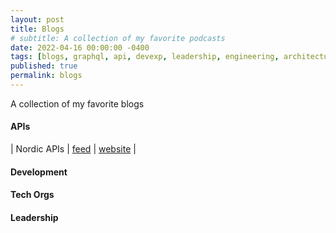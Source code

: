 ```yaml
---
layout: post
title: Blogs
# subtitle: A collection of my favorite podcasts
date: 2022-04-16 00:00:00 -0400
tags: [blogs, graphql, api, devexp, leadership, engineering, architecture]
published: true
permalink: blogs
---
```


A collection of my favorite blogs


#### APIs

<!-- | A simple | table |
| with multiple | lines| -->


| Nordic APIs | [feed](https://nordicapis.com/feed/) | [website](https://nordicapis.com) |


#### Development




#### Tech Orgs



#### Leadership

<!-- 
            <outline type="rss" text="Development at Guidewire" title="Development at Guidewire" xmlUrl="http://guidewiredevelopment.wordpress.com/feed/" htmlUrl="https://guidewiredevelopment.wordpress.com"/>
            <outline type="rss" text="The developerWorks Blog" title="The developerWorks Blog" xmlUrl="https://developer.ibm.com/dwblog/feed/" htmlUrl="https://developer.ibm.com/dwblog"/>
            <outline type="rss" text="Multunus" title="Multunus" xmlUrl="http://www.multunus.com/feed/" htmlUrl="http://www.multunus.com"/>
            <outline type="rss" text="Airbnb Engineering &amp; Data Science" title="Airbnb Engineering &amp; Data Science" xmlUrl="http://nerds.airbnb.com/feed/" htmlUrl="https://medium.com/airbnb-engineering?source=rss----53c7c27702d5---4"/>
            <outline type="rss" text="WhiteSource" title="WhiteSource" xmlUrl="https://www.whitesourcesoftware.com/feed/" htmlUrl="https://www.whitesourcesoftware.com"/>
            <outline type="rss" text="freeCodeCamp" title="freeCodeCamp" xmlUrl="https://medium.freecodecamp.com/feed" htmlUrl="https://www.freecodecamp.org/news/"/>
            <outline type="rss" text="Mike Villis - Bike Bytes RSS" title="Mike Villis - Bike Bytes RSS" xmlUrl="https://medium.com/feed/bikebytes" htmlUrl="https://blog.mikevillis.com?source=rss----eb88feebdc46---4"/>
            <outline type="rss" text="Atlassian Developer Blog" title="Atlassian Developer Blog" xmlUrl="http://feeds.feedburner.com/AtlassianDeveloperBlog" htmlUrl="http://blogs.atlassian.com"/>
            <outline type="rss" text="All Things Distributed" title="All Things Distributed" xmlUrl="http://www.allthingsdistributed.com/atom.xml" htmlUrl="https://www.allthingsdistributed.com/"/>
            <outline type="rss" text="DataDog" title="DataDog" xmlUrl="http://feeds.feedburner.com/Datadog" htmlUrl="https://www.datadoghq.com/blog/"/>
            <outline type="rss" text="Uber Engineering Blog" title="Uber Engineering Blog" xmlUrl="https://eng.uber.com/feed/" htmlUrl="https://eng.uber.com"/>
            <outline type="rss" text="The GitHub Blog" title="The GitHub Blog" xmlUrl="http://feeds.feedburner.com/github" htmlUrl="http://pipes.yahoo.com/pipes/pipe.info?_id=b305348bc0adcbd4e52cf8e6c73e2c88"/>
            <outline type="rss" text="Posts on Kelly Shortridge" title="Posts on Kelly Shortridge" xmlUrl="https://swagitda.com/blog/posts/index.xml" htmlUrl="https://swagitda.com/blog/posts/"/>
            <outline type="rss" text="dzone.com: latest front page" title="dzone.com: latest front page" xmlUrl="http://feeds.dzone.com/dzone/frontpage" htmlUrl="https://dzone.com"/>
            <outline type="rss" text="Roadie Blog" title="Roadie Blog" xmlUrl="https://roadie.io/blog/rss.xml" htmlUrl="https://roadie.io"/>
            <outline type="rss" text="The IntelliJ IDEA Blog : The Capable &amp; Ergonomic IDE for JVM languages by JetBrains | The JetBrains Blog" title="The IntelliJ IDEA Blog : The Capable &amp; Ergonomic IDE for JVM languages by JetBrains | The JetBrains Blog" xmlUrl="http://blogs.jetbrains.com/idea/feed/" htmlUrl="https://blog.jetbrains.com"/>
            <outline type="rss" text="Official Selenium Blog" title="Official Selenium Blog" xmlUrl="http://seleniumhq.wordpress.com/feed/" htmlUrl="https://seleniumhq.wordpress.com"/>
            <outline type="rss" text="Martin Fowler" title="Martin Fowler" xmlUrl="http://martinfowler.com/feed.atom" htmlUrl="https://martinfowler.com"/>
            <outline type="rss" text="LaunchDarkly" title="LaunchDarkly" xmlUrl="http://blog.launchdarkly.com/feed/" htmlUrl="https://launchdarkly.com/blog/"/>
            <outline type="rss" text="Robinhood Engineering" title="Robinhood Engineering" xmlUrl="https://robinhood.engineering/feed" htmlUrl="https://robinhood.engineering?source=rss----6623170cc54---4"/>
            <outline type="rss" text="ThoughtWorks | Continuous Delivery" title="ThoughtWorks | Continuous Delivery" xmlUrl="http://continuous-delivery.thoughtworks.com/blogs/rss/devops"/>
            <outline type="rss" text="Stories by Slack Engineering on Medium" title="Stories by Slack Engineering on Medium" xmlUrl="https://medium.com/feed/@SlackEng" htmlUrl="https://medium.com/@SlackEng?source=rss-28279a71b4f2------2"/>
            <outline type="rss" text="GatsbyJS" title="GatsbyJS" xmlUrl="https://www.gatsbyjs.org/blog/rss.xml" htmlUrl="https://www.gatsbyjs.org"/>
            <outline type="rss" text="OSTERING" title="OSTERING" xmlUrl="https://ostering.com/index.xml" htmlUrl="https://ostering.com/"/>
            <outline type="rss" text="Google Cloud Tech" title="Google Cloud Tech" xmlUrl="https://www.youtube.com/feeds/videos.xml?channel_id=UCJS9pqu9BzkAMNTmzNMNhvg" htmlUrl="https://www.youtube.com/channel/UCJS9pqu9BzkAMNTmzNMNhvg"/>
            <outline type="rss" text="Neil Ford" title="Neil Ford" xmlUrl="http://memeagora.blogspot.com/feeds/posts/default" htmlUrl="http://memeagora.blogspot.com/"/>
            <outline type="rss" text="Confluent.io" title="Confluent.io" xmlUrl="https://www.confluent.io/feed/" htmlUrl="https://www.confluent.io"/>
            <outline type="rss" text="Madras Coder" title="Madras Coder" xmlUrl="https://www.madrascoder.com/feed.xml"/>
            <outline type="rss" text="Adam Loving's Blog" title="Adam Loving's Blog" xmlUrl="http://adamloving.com/feed" htmlUrl="https://adamloving.com"/>
            <outline type="rss" text="Netflix TechBlog" title="Netflix TechBlog" xmlUrl="http://techblog.netflix.com/feeds/posts/default" htmlUrl="https://netflixtechblog.com?source=rss----2615bd06b42e---4"/>
            <outline type="rss" text="Troy Hunt's Blog" title="Troy Hunt's Blog" xmlUrl="http://feeds.feedburner.com/TroyHunt" htmlUrl="https://www.troyhunt.com/"/>
            <outline type="rss" text="Contino.io" title="Contino.io" xmlUrl="http://blog.contino.io/blog/rss.xml" htmlUrl="http://blog.contino.io"/>
            <outline type="rss" text="Puppet.com Blog RSS Feed" title="Puppet.com Blog RSS Feed" xmlUrl="https://puppet.com/blog/rss.xml" htmlUrl="https://puppet.com"/>
            <outline type="rss" text="Gojko's blog" title="Gojko's blog" xmlUrl="http://gojko.net/feed/" htmlUrl="https://gojko.net/"/>
            <outline type="rss" text="Lyft Engineering" title="Lyft Engineering" xmlUrl="https://eng.lyft.com/feed" htmlUrl="https://eng.lyft.com?source=rss----25cd379abb8---4"/>
            <outline type="rss" text="The Clean Code Blog" title="The Clean Code Blog" xmlUrl="http://blog.cleancoder.com/atom.xml" htmlUrl="http://blog.cleancoder.com/"/>
            <outline type="rss" text="Google Open Source Blog" title="Google Open Source Blog" xmlUrl="http://google-opensource.blogspot.com/feeds/posts/default" htmlUrl="http://opensource.googleblog.com/"/>
            <outline type="rss" text="PayPal Engineering" title="PayPal Engineering" xmlUrl="https://medium.com/feed/paypal-engineering" htmlUrl="https://medium.com/paypal-tech?source=rss----6423323524ba---4"/>
            <outline type="rss" text="GitHub Engineering" title="GitHub Engineering" xmlUrl="http://githubengineering.com/atom.xml" htmlUrl="https://github.blog"/>
            <outline type="rss" text="Scaling Experts" title="Scaling Experts" xmlUrl="http://scalingexperts.wordpress.com/feed/" htmlUrl="https://scalingexperts.wordpress.com"/>
            <outline type="rss" text="Spring Engineering" title="Spring Engineering" xmlUrl="http://spring.io/blog/category/engineering.atom" htmlUrl="https://spring.io/blog/category/engineering"/>
            <outline type="rss" text="Wise Technologies" title="Wise Technologies" xmlUrl="http://wisetechnologies.tumblr.com/rss" htmlUrl="http://wisetechnologies.tumblr.com/"/>
            <outline type="rss" text="Spotify Engineering" title="Spotify Engineering" xmlUrl="http://labs.spotify.com/feed/" htmlUrl="https://engineering.atspotify.com"/>
            <outline type="rss" text="Destroy All Software Blog" title="Destroy All Software Blog" xmlUrl="https://www.destroyallsoftware.com/blog/index.xml" htmlUrl="https://www.destroyallsoftware.com/blog"/>
            <outline type="rss" text="Slack Engineering" title="Slack Engineering" xmlUrl="https://slack.engineering/feed" htmlUrl="https://slack.engineering"/>
            <outline type="rss" text="This Dot" title="This Dot" xmlUrl="https://news.thisdot.co/feed" htmlUrl="https://news.thisdot.co?source=rss----373fda38ee22---4"/>
            <outline type="rss" text="Google Cloud Platform — Community" title="Google Cloud Platform — Community" xmlUrl="https://medium.com/feed/google-cloud" htmlUrl="https://medium.com/google-cloud?source=rss----e52cf94d98af---4"/>
            <outline type="rss" text="Stories by apidays on Medium" title="Stories by apidays on Medium" xmlUrl="https://medium.com/feed/@APIdays" htmlUrl="https://medium.com/@apidays?source=rss-24c00fe5a348------2"/>
            <outline type="rss" text="DevOps.com" title="DevOps.com" xmlUrl="https://devops.com/feed/" htmlUrl="https://devops.com"/>
            <outline type="rss" text="The WakaTime Blog" title="The WakaTime Blog" xmlUrl="https://wakatime.com/blog/all.atom" htmlUrl="https://wakatime.com/blog"/>
            <outline type="rss" text="Moon Highway - professional web development trainings" title="Moon Highway - professional web development trainings" xmlUrl="https://moonhighway.com/rss.xml" htmlUrl="https://moonhighway.com"/>
            <outline type="rss" text="The LastPass Blog" title="The LastPass Blog" xmlUrl="https://blog.lastpass.com/feed/" htmlUrl="https://blog.lastpass.com"/>
            <outline type="rss" text="Atlassian News" title="Atlassian News" xmlUrl="http://feeds.feedburner.com/AtlassianBlog" htmlUrl="https://www.atlassian.com/blog"/>
            <outline type="rss" text="Stories by Pinterest Engineering on Medium" title="Stories by Pinterest Engineering on Medium" xmlUrl="https://medium.com/feed/@Pinterest_Engineering" htmlUrl="https://medium.com/@Pinterest_Engineering?source=rss-ef81ef829bcb------2"/>
            <outline type="rss" text="SharePointCass" title="SharePointCass" xmlUrl="http://www.sharepointcass.com/feed/" htmlUrl="https://sharepointcass.com"/>
            <outline type="rss" text="WhiteSource Blog: Open Source Security &amp; License Management" title="WhiteSource Blog: Open Source Security &amp; License Management" xmlUrl="https://www.whitesourcesoftware.com/resources/blog/feed/" htmlUrl="https://www.whitesourcesoftware.com"/>
            <outline type="rss" text="CodeMiller" title="CodeMiller" xmlUrl="http://www.codemiller.com/rss" htmlUrl="http://codemiller.com/"/>
            <outline type="rss" text="Code as Craft" title="Code as Craft" xmlUrl="http://codeascraft.etsy.com/feed/" htmlUrl="https://codeascraft.com"/>
            <outline type="rss" text="SharePointCass" title="SharePointCass" xmlUrl="https://www.sharepointcass.com/feed/" htmlUrl="https://sharepointcass.com"/>
            <outline type="rss" text="Thoughtworks Insights" title="Thoughtworks Insights" xmlUrl="http://www.thoughtworks.com/rss/insights.xml"/>
            <outline type="rss" text="Dodgy Coder" title="Dodgy Coder" xmlUrl="http://www.dodgycoder.net/feeds/posts/default" htmlUrl="https://www.dodgycoder.net/"/>
            <outline type="rss" text="Watir-Melon" title="Watir-Melon" xmlUrl="http://watirmelon.com/feed/" htmlUrl="https://watirmelon.com"/>
            <outline type="rss" text="Romain Prieto" title="Romain Prieto" xmlUrl="http://feeds.feedburner.com/changedoesnthavetobescary" htmlUrl="http://www.asyncdev.net"/>
            <outline type="rss" text="Backstage Software Catalog and Developer Platform Blog" title="Backstage Software Catalog and Developer Platform Blog" xmlUrl="https://backstage.io/blog/feed.xml" htmlUrl="https://backstage.io/blog"/>
            <outline type="rss" text="Amazon Web Services Blog" title="Amazon Web Services Blog" xmlUrl="http://aws.typepad.com/aws/atom.xml" htmlUrl="https://aws.amazon.com/blogs/aws/"/>
            <outline type="rss" text="Nigel Charman" title="Nigel Charman" xmlUrl="http://feeds.feedburner.com/tutansblog" htmlUrl="http://tutansblog.blogspot.com/"/>
            <outline type="rss" text="Kévin Dunglas" title="Kévin Dunglas" xmlUrl="http://dunglas.fr/feed/" htmlUrl="https://dunglas.fr"/>
            <outline type="rss" text="SD Times" title="SD Times" xmlUrl="http://sdtimes.com/feed/" htmlUrl="https://sdtimes.com"/>
            <outline type="rss" text="Jade Rubick" title="Jade Rubick" xmlUrl="https://www.rubick.com/rss.xml" htmlUrl="https://www.rubick.com"/>
            <outline type="rss" text="Mashery" title="Mashery" xmlUrl="http://blog.mashery.com/rss.xml" htmlUrl="https://www.mashery.com/blog"/>
            <outline type="rss" text="InfoQ Personalized Feed for Unregistered User - Register to upgrade!" title="InfoQ Personalized Feed for Unregistered User - Register to upgrade!" xmlUrl="http://www.infoq.com/rss/rss.action?token=hfRwLTT0zB0xnKvTKNPca5c1FIwdQtzJ" htmlUrl="https://www.infoq.com"/>
            <outline type="rss" text="LeanIX Engineering Blog" title="LeanIX Engineering Blog" xmlUrl="https://engineering.leanix.net/feed.xml" htmlUrl="https://engineering.leanix.net/"/>
            <outline type="rss" text="Baeldung" title="Baeldung" xmlUrl="http://feeds.feedburner.com/Baeldung" htmlUrl="https://www.baeldung.com"/>
            <outline type="rss" text="Age-of-Product.com" title="Age-of-Product.com" xmlUrl="https://age-of-product.com/feed/" htmlUrl="https://age-of-product.com"/>
            <outline type="rss" text="Engineering at Meta" title="Engineering at Meta" xmlUrl="https://code.facebook.com/posts/rss" htmlUrl="https://engineering.fb.com"/>
            <outline type="rss" text="Adoptium Blog" title="Adoptium Blog" xmlUrl="https://blog.adoptium.net/rss.xml" htmlUrl="https://blog.adoptium.net"/>
            <outline type="rss" text="CloudBees'" title="CloudBees'" xmlUrl="http://blog.cloudbees.com/feeds/posts/default" htmlUrl="https://www.cloudbees.com/blog/feed"/>
            <outline type="rss" text="Atlassian" title="Atlassian" xmlUrl="https://www.youtube.com/feeds/videos.xml?channel_id=UCL1yMVRMh3vxitPiVaXfkoA" htmlUrl="https://www.youtube.com/channel/UCL1yMVRMh3vxitPiVaXfkoA"/>
            <outline type="rss" text="Stories by Nick Tune on Medium" title="Stories by Nick Tune on Medium" xmlUrl="https://medium.com/feed/@ntcoding" htmlUrl="https://medium.com/@ntcoding?source=rss-d012fdeb34b0------2"/>
            <outline type="rss" text="StaffEng RSS" title="StaffEng RSS" xmlUrl="https://staffeng.com/rss" htmlUrl="https://staffeng.com"/>
            <outline type="rss" text="New Relic - Engineering Blog" title="New Relic - Engineering Blog" xmlUrl="http://blog.newrelic.com/category/engineering/feed/" htmlUrl="https://blog.newrelic.com"/>
            <outline type="rss" text="Dropbox Tech Blog" title="Dropbox Tech Blog" xmlUrl="https://tech.dropbox.com/feed/" htmlUrl="https://dropboxtechblog.wordpress.com"/>
            <outline type="rss" text="Java Annotated Monthly – November 2021 | The IntelliJ IDEA Blog" title="Java Annotated Monthly – November 2021 | The IntelliJ IDEA Blog" xmlUrl="https://blog.jetbrains.com/idea/2021/11/java-annotated-monthly-november-2021/feed/" htmlUrl="https://blog.jetbrains.com"/>
            <outline type="rss" text="Google Cloud Big Data and Machine Learning Blog" title="Google Cloud Big Data and Machine Learning Blog" xmlUrl="https://cloud.google.com/blog/big-data/feed.xml"/>
            <outline type="rss" text="The New Stack" title="The New Stack" xmlUrl="https://thenewstack.io/feed/" htmlUrl="https://thenewstack.io"/>
            <outline type="rss" text="Stories by National Australia Bank on Medium" title="Stories by National Australia Bank on Medium" xmlUrl="https://medium.com/feed/@nabtechblog" htmlUrl="https://medium.com/@nabtechblog?source=rss-5f89dab6c64f------2"/>
            <outline type="rss" text="Google Cloud Platform Blog" title="Google Cloud Platform Blog" xmlUrl="http://googleappengine.blogspot.com/atom.xml" htmlUrl="http://cloudplatform.googleblog.com/"/>
            <outline type="rss" text="AdoptOpenJDK Blog" title="AdoptOpenJDK Blog" xmlUrl="https://blog.adoptopenjdk.net/rss.xml" htmlUrl="https://blog.adoptopenjdk.net"/>
            <outline type="rss" text="hacker-daily - Medium" title="hacker-daily - Medium" xmlUrl="https://medium.com/feed/hacker-daily" htmlUrl="https://medium.com/hacker-daily?source=rss----490335224689---4"/>
            <outline type="rss" text="Craig Smith" title="Craig Smith" xmlUrl="http://cds43.wordpress.com/feed/" htmlUrl="https://craigsmith.id.au"/>
            <outline type="rss" text="Coding Horror" title="Coding Horror" xmlUrl="http://feeds.feedburner.com/codinghorror" htmlUrl="https://blog.codinghorror.com/"/>
            <outline type="rss" text="Observatory | The New Relic Blog" title="Observatory | The New Relic Blog" xmlUrl="https://blog.newrelic.com/feed/" htmlUrl="https://newrelic.com/blog"/>
            <outline type="rss" text="Fabio Pereira" title="Fabio Pereira" xmlUrl="http://feeds.feedburner.com/FabioPereira" htmlUrl="http://fabiopereira.me/blog"/>
        </outline>
        <outline text="Innovation" title="Innovation">
            <outline type="rss" text="Sierra Ventures" title="Sierra Ventures" xmlUrl="https://www.sierraventures.com/feed/" htmlUrl="https://www.sierraventures.com"/>
            <outline type="rss" text="Automatic Transmissions" title="Automatic Transmissions" xmlUrl="http://blog.automatic.com/feed/" htmlUrl="https://blog.automatic.com?source=rss----7eb297ab0cfb---4"/>
            <outline type="rss" text="Tech Exec" title="Tech Exec" xmlUrl="http://techexec.com.au/feed/" htmlUrl="http://techexec.com.au"/>
        </outline>
        <outline text="Architecture" title="Architecture">
            <outline type="rss" text="The Architect Elevator" title="The Architect Elevator" xmlUrl="https://architectelevator.com/feed.xml" htmlUrl="https://architectelevator.com/"/>
            <outline type="rss" text="LeanIX | We love IT Architecture" title="LeanIX | We love IT Architecture" xmlUrl="http://blog.leanix.net/en/rss.xml" htmlUrl="https://www.leanix.net/en/blog"/>
            <outline type="rss" text="Enterprise Architects" title="Enterprise Architects" xmlUrl="http://enterprisearchitects.com/feed/" htmlUrl="http://enterprisearchitects.com"/>
            <outline type="rss" text="Global Association of Enterpriser Architecture Community Calendar" title="Global Association of Enterpriser Architecture Community Calendar" xmlUrl="https://cdn.ymaws.com/www.globalaea.org/resource/rss/events.rss" htmlUrl="https://www.globalaea.org/events/event_list.asp"/>
            <outline type="rss" text="The Open Group Blog" title="The Open Group Blog" xmlUrl="http://blog.opengroup.org/feed/" htmlUrl="https://blog.opengroup.org"/>
            <outline type="rss" text="AWS Cloud Enterprise Strategy Blog » Posts by Gregor Hohpe Feed" title="AWS Cloud Enterprise Strategy Blog » Posts by Gregor Hohpe Feed" xmlUrl="https://aws.amazon.com/blogs/enterprise-strategy/author/hohpe/feed/" htmlUrl="https://aws.amazon.com/blogs/enterprise-strategy/"/>
        </outline>
        <outline text="Product" title="Product">
            <outline type="rss" text="Age-of-Product.com" title="Age-of-Product.com" xmlUrl="https://age-of-product.com/feed/" htmlUrl="https://age-of-product.com"/>
            <outline type="rss" text="Mind the Product" title="Mind the Product" xmlUrl="http://mindtheproduct.com/feed/" htmlUrl="https://www.mindtheproduct.com"/>
            <outline type="rss" text="Product School" title="Product School" xmlUrl="https://productschool.com/feed/" htmlUrl="https://productschool.com"/>
            <outline type="rss" text="Psychohistory" title="Psychohistory" xmlUrl="https://adamnash.blog/feed/" htmlUrl="https://adamnash.blog"/>
        </outline>
        <outline text="Music" title="Music">
            <outline type="rss" text="Dan Andriano In The Emergency Room" title="Dan Andriano In The Emergency Room" xmlUrl="http://blog.danandriano.com/rss" htmlUrl="https://blog.danandriano.com/"/>
            <outline type="rss" text="the AU review" title="the AU review" xmlUrl="http://www.theaureview.com/rss.xml" htmlUrl="http://www.theaureview.com"/>
            <outline type="rss" text="Coheed and Cambria Official" title="Coheed and Cambria Official" xmlUrl="http://childrenofthefence.tumblr.com/rss" htmlUrl="https://childrenofthefence.tumblr.com/"/>
            <outline type="rss" text="TheVine.com.au" title="TheVine.com.au" xmlUrl="http://www.thevine.com.au/rss/channel/all/"/>
            <outline type="rss" text="Alternative Press Magazine" title="Alternative Press Magazine" xmlUrl="http://www.altpress.com/site/rss/" htmlUrl="https://www.altpress.com"/>
            <outline type="rss" text="The Lonely Island: Chattin' with Joni" title="The Lonely Island: Chattin' with Joni" xmlUrl="http://thelonelyisland.blogspot.com/feeds/posts/default" htmlUrl="http://thelonelyisland.blogspot.com/"/>
            <outline type="rss" text="inthemix" title="inthemix" xmlUrl="http://feeds.inthemix.com.au/inthemix_news" htmlUrl="http://www.inthemix.com.au/rss/"/>
            <outline type="rss" text="The Getaway Plan" title="The Getaway Plan" xmlUrl="http://www.thegetawayplan.com/rss" htmlUrl="http://www.thegetawayplan.com/"/>
            <outline type="rss" text="PropertyOfZack" title="PropertyOfZack" xmlUrl="http://propertyofzack.com/rss" htmlUrl="https://propertyofzack.com/"/>
            <outline type="rss" text="KASKADE" title="KASKADE" xmlUrl="http://thisisadynasty.tumblr.com/rss" htmlUrl="https://thisisadynasty.tumblr.com/"/>
            <outline type="rss" text="http://www.jadedpunk.com/" title="http://www.jadedpunk.com/" xmlUrl="http://www.jadedpunk.com/rss" htmlUrl="http://www.jadedpunk.com"/>
            <outline type="rss" text="Black Cards" title="Black Cards" xmlUrl="http://blackcardsmusic.com/rss" htmlUrl="https://blackcardsmusic.com/"/>
            <outline type="rss" text="FasterLouder.com.au &gt; Australia's leading independent live music hub. Stock up on music and tour news, reviews, gig photos and idle gossip, or bitch to your heart's content in the forums." title="FasterLouder.com.au &gt; Australia's leading independent live music hub. Stock up on music and tour news, reviews, gig photos and idle gossip, or bitch to your heart's content in the forums." xmlUrl="http://feeds.fasterlouder.com.au/latest-fasterlouder" htmlUrl="http://www.fasterlouder.com.au/rss/"/>
            <outline type="rss" text="Music Feeds" title="Music Feeds" xmlUrl="http://feeds.feedburner.com/MusicFeeds" htmlUrl="https://musicfeeds.com.au"/>
            <outline type="rss" text="The Swellers" title="The Swellers" xmlUrl="http://theswellers.tumblr.com/rss" htmlUrl="https://theswellers.tumblr.com/"/>
            <outline type="rss" text="kanyelens" title="kanyelens" xmlUrl="http://kanyelens.wordpress.com/feed/" htmlUrl="https://kanyelens.wordpress.com"/>
            <outline type="rss" text="Fueled By Ramen" title="Fueled By Ramen" xmlUrl="http://fueledbyramen.tumblr.com/rss" htmlUrl="https://fueledbyramen.tumblr.com/"/>
        </outline>
        <outline text="Random" title="Random">
            <outline type="rss" text="Fastest Possible Drawings of Everything" title="Fastest Possible Drawings of Everything" xmlUrl="http://fastestpossible.tumblr.com/rss" htmlUrl="https://fastestpossible.tumblr.com/"/>
            <outline type="rss" text="KANYE'D BY THE BELL" title="KANYE'D BY THE BELL" xmlUrl="http://kanyedbythebell.tumblr.com/rss" htmlUrl="https://kanyedbythebell.tumblr.com/"/>
        </outline>
        <outline text="Entertainment" title="Entertainment">
            <outline type="rss" text="What's on Netflix" title="What's on Netflix" xmlUrl="http://whats-on-netflix.com/feed/" htmlUrl="https://www.whats-on-netflix.com"/>
        </outline>
        <outline text="Technology" title="Technology">
            <outline type="rss" text="TechCrunch" title="TechCrunch" xmlUrl="http://feeds.feedburner.com/Techcrunch" htmlUrl="https://techcrunch.com"/>
            <outline type="rss" text="Green-IT-Software" title="Green-IT-Software" xmlUrl="https://www.green-it-software.com/feed/" htmlUrl="https://www.green-it-software.com"/>
            <outline type="rss" text="Google Pixel" title="Google Pixel" xmlUrl="https://www.blog.google/products/pixel/rss" htmlUrl="https://blog.google/products/pixel/"/>
            <outline type="rss" text="Last Week in AWS" title="Last Week in AWS" xmlUrl="https://lastweekinaws.com/feeds/atom.all.xml" htmlUrl="https://www.lastweekinaws.com"/>
            <outline type="rss" text="Divante" title="Divante" xmlUrl="http://divanteltd.com/blog/feed/" htmlUrl="https://divante.com/blog"/>
            <outline type="rss" text="OSMC" title="OSMC" xmlUrl="http://www.raspbmc.com/feed/" htmlUrl="https://osmc.tv/"/>
            <outline type="rss" text="Official Google Australia Blog" title="Official Google Australia Blog" xmlUrl="http://google-au.blogspot.com/feeds/posts/default" htmlUrl="http://australia.googleblog.com/"/>
            <outline type="rss" text="Jeff Handley" title="Jeff Handley" xmlUrl="http://feeds.feedburner.com/jeffhandley" htmlUrl="http://jeffhandley.com/Default.aspx"/>
            <outline type="rss" text="Nerd HQ" title="Nerd HQ" xmlUrl="http://www.thenerdmachine.com/feed/" htmlUrl="http://www.nerdhq.com"/>
            <outline type="rss" text="Stories by Fagner Brack on Medium" title="Stories by Fagner Brack on Medium" xmlUrl="https://medium.com/feed/@fagnerbrack" htmlUrl="https://medium.com/@fagnerbrack?source=rss-7ef192b7f545------2"/>
            <outline type="rss" text="Facebook Blog" title="Facebook Blog" xmlUrl="http://blog.facebook.com/atom.php" htmlUrl="https://about.fb.com"/>
            <outline type="rss" text="O'Reilly" title="O'Reilly" xmlUrl="https://www.youtube.com/feeds/videos.xml?channel_id=UC3BGlwmI-Vk6PWyMt15dKGw" htmlUrl="https://www.youtube.com/channel/UC3BGlwmI-Vk6PWyMt15dKGw"/>
            <outline type="rss" text="Lifehacker" title="Lifehacker" xmlUrl="http://lifehacker.com/index.xml" htmlUrl="https://lifehacker.com"/>
            <outline type="rss" text="The Keyword" title="The Keyword" xmlUrl="https://blog.google/rss" htmlUrl="https://blog.google/"/>
            <outline type="rss" text="The Official Google Blog" title="The Official Google Blog" xmlUrl="http://googleblog.blogspot.com/feeds/posts/default" htmlUrl="https://blog.google/"/>
            <outline type="rss" text="Gizmodo" title="Gizmodo" xmlUrl="http://feeds.gawker.com/gizmodo/full" htmlUrl="https://gizmodo.com"/>
            <outline type="rss" text="Salesforce Developers Blog" title="Salesforce Developers Blog" xmlUrl="http://feeds.feedburner.com/SforceBlog" htmlUrl="https://developer.salesforce.com/blogs"/>
            <outline type="rss" text="Mannan Mackie » Feed" title="Mannan Mackie » Feed" xmlUrl="http://mannanlive.com/feed/" htmlUrl="http://mannanlive.com"/>
            <outline type="rss" text="codeburst" title="codeburst" xmlUrl="https://codeburst.io/feed" htmlUrl="https://codeburst.io?source=rss----61061eb0c96b---4"/>
            <outline type="rss" text="Vodafone Australia blog" title="Vodafone Australia blog" xmlUrl="http://blog.vodafone.com.au/feed/" htmlUrl="http://blog.vodafone.com.au"/>
            <outline type="rss" text="Automatic Transmissions" title="Automatic Transmissions" xmlUrl="http://blog.automatic.com/feed/" htmlUrl="https://blog.automatic.com?source=rss----7eb297ab0cfb---4"/>
            <outline type="rss" text="Integration Matters" title="Integration Matters" xmlUrl="http://evans-stuff.blogspot.com/feeds/posts/default" htmlUrl="http://evans-stuff.blogspot.com/"/>
            <outline type="rss" text="The Mozilla Blog" title="The Mozilla Blog" xmlUrl="http://blog.mozilla.com/feed/" htmlUrl="https://blog.mozilla.org/en/"/>
            <outline type="rss" text="Engadget" title="Engadget" xmlUrl="http://www.engadget.com/rss.xml" htmlUrl="http://www.engadget.com"/>
            <outline type="rss" text="Netflix Media Center" title="Netflix Media Center" xmlUrl="https://media.netflix.com/en/blogs.rss" htmlUrl="https://media.netflix.com/en/"/>
            <outline type="rss" text="iTnews" title="iTnews" xmlUrl="http://www.itnews.com.au/RSS/rss.ashx" htmlUrl="https://www.itnews.com.au"/>
            <outline type="rss" text="GirlieMac! Blog" title="GirlieMac! Blog" xmlUrl="http://girliemac.com/feed.xml" htmlUrl="https://girliemac.com"/>
            <outline type="rss" text="Kodi News" title="Kodi News" xmlUrl="https://kodi.tv/feed/" htmlUrl="https://kodi.tv"/>
            <outline type="rss" text="Salesforce Engineering" title="Salesforce Engineering" xmlUrl="https://medium.com/feed/salesforce-engineering" htmlUrl="https://engineering.salesforce.com?source=rss----cfe1120185d3---4"/>
        </outline>
        <outline text="Photography" title="Photography">
            <outline type="rss" text="Digital Photography School" title="Digital Photography School" xmlUrl="http://feeds.feedburner.com/DigitalPhotographySchool" htmlUrl="https://digital-photography-school.com"/>
        </outline>
        <outline text="WFS Tools" title="WFS Tools">
            <outline type="rss" text="Ionic Blog" title="Ionic Blog" xmlUrl="http://blog.ionic.io/feed/" htmlUrl="https://ionicframework.com/blog"/>
            <outline type="rss" text="MuleSoft » APIs Unplugged Category Feed" title="MuleSoft » APIs Unplugged Category Feed" xmlUrl="https://blogs.mulesoft.com/web-series/apis-unplugged/feed/" htmlUrl="https://blogs.mulesoft.com"/>
            <outline type="rss" text="WhiteSource" title="WhiteSource" xmlUrl="https://www.whitesourcesoftware.com/feed/" htmlUrl="https://www.whitesourcesoftware.com"/>
            <outline type="rss" text="Atlassian News" title="Atlassian News" xmlUrl="http://feeds.feedburner.com/AtlassianBlog" htmlUrl="https://www.atlassian.com/blog"/>
            <outline type="rss" text="Atlassian Cloud Blog" title="Atlassian Cloud Blog" xmlUrl="https://confluence.atlassian.com/spaces/createrssfeed.action?types=blogpost&amp;spaces=Cloud&amp;sort=modified&amp;title=Atlassian+Cloud+%28formerly+OnDemand%29+Documentation+Blog&amp;maxResults=15&amp;amp;publicFeed=true&amp;amp;rssType=rss2" htmlUrl="https://confluence.atlassian.com"/>
            <outline type="rss" text="Atlassian Developer Blog" title="Atlassian Developer Blog" xmlUrl="http://feeds.feedburner.com/AtlassianDeveloperBlog" htmlUrl="http://blogs.atlassian.com"/>
            <outline type="rss" text="WhiteSource Blog: Open Source Security &amp; License Management" title="WhiteSource Blog: Open Source Security &amp; License Management" xmlUrl="https://www.whitesourcesoftware.com/resources/blog/feed/" htmlUrl="https://www.whitesourcesoftware.com"/>
            <outline type="rss" text="Jira Software – Work Life by Atlassian" title="Jira Software – Work Life by Atlassian" xmlUrl="https://www.atlassian.com/blog/jira-software/feed" htmlUrl="https://www.atlassian.com/blog"/>
            <outline type="rss" text="Angular Blog - Medium" title="Angular Blog - Medium" xmlUrl="https://blog.angular.io/feed" htmlUrl="https://blog.angular.io?source=rss----447683c3d9a3---4"/>
            <outline type="rss" text="The IntelliJ IDEA Blog : The Capable &amp; Ergonomic IDE for JVM languages by JetBrains | The JetBrains Blog" title="The IntelliJ IDEA Blog : The Capable &amp; Ergonomic IDE for JVM languages by JetBrains | The JetBrains Blog" xmlUrl="http://blogs.jetbrains.com/idea/feed/" htmlUrl="https://blog.jetbrains.com"/>
            <outline type="rss" text="Backstage Software Catalog and Developer Platform Blog" title="Backstage Software Catalog and Developer Platform Blog" xmlUrl="https://backstage.io/blog/feed.xml" htmlUrl="https://backstage.io/blog"/>
            <outline type="rss" text="Amazon Web Services Blog" title="Amazon Web Services Blog" xmlUrl="http://aws.typepad.com/aws/atom.xml" htmlUrl="https://aws.amazon.com/blogs/aws/"/>
            <outline type="rss" text="LaunchDarkly" title="LaunchDarkly" xmlUrl="http://blog.launchdarkly.com/feed/" htmlUrl="https://launchdarkly.com/blog/"/>
            <outline type="rss" text="LeanIX | We love IT Architecture" title="LeanIX | We love IT Architecture" xmlUrl="http://blog.leanix.net/en/rss.xml" htmlUrl="https://www.leanix.net/en/blog"/>
            <outline type="rss" text="Cleanshelf | Enterprise Saas Management Platform" title="Cleanshelf | Enterprise Saas Management Platform" xmlUrl="https://www.cleanshelf.com/blog/feed/" htmlUrl="https://www.cleanshelf.com"/>
            <outline type="rss" text="Apollo GraphQL Blog" title="Apollo GraphQL Blog" xmlUrl="https://www.apollographql.com/blog/rss.xml" htmlUrl="https://www.apollographql.com/blog"/>
            <outline type="rss" text="LeanIX Engineering Blog" title="LeanIX Engineering Blog" xmlUrl="https://engineering.leanix.net/feed.xml" htmlUrl="https://engineering.leanix.net/"/>
            <outline type="rss" text="Auth0 Blog" title="Auth0 Blog" xmlUrl="http://feeds.feedburner.com/auth0" htmlUrl="https://auth0.com/blog/"/>
            <outline type="rss" text="Atlassian" title="Atlassian" xmlUrl="https://www.youtube.com/feeds/videos.xml?channel_id=UCL1yMVRMh3vxitPiVaXfkoA" htmlUrl="https://www.youtube.com/channel/UCL1yMVRMh3vxitPiVaXfkoA"/>
            <outline type="rss" text="Pantheon WordPress &amp; Drupal Blog" title="Pantheon WordPress &amp; Drupal Blog" xmlUrl="https://pantheon.io/blog/feed" htmlUrl="https://pantheon.io/blog"/>
            <outline type="rss" text="AdoptOpenJDK Blog" title="AdoptOpenJDK Blog" xmlUrl="https://blog.adoptopenjdk.net/rss.xml" htmlUrl="https://blog.adoptopenjdk.net"/>
            <outline type="rss" text="MuleSoft » CIOs Unfiltered Category Feed" title="MuleSoft » CIOs Unfiltered Category Feed" xmlUrl="https://blogs.mulesoft.com/web-series/cios-unfiltered/feed/" htmlUrl="https://blogs.mulesoft.com"/>
            <outline type="rss" text="Docker Blog" title="Docker Blog" xmlUrl="http://blog.docker.io/feed/" htmlUrl="https://www.docker.com/blog"/>
            <outline type="rss" text="MuleSoft" title="MuleSoft" xmlUrl="https://blogs.mulesoft.com/feed/" htmlUrl="https://blogs.mulesoft.com"/>
            <outline type="rss" text="FinOps Foundation" title="FinOps Foundation" xmlUrl="https://www.finops.org/feed/" htmlUrl="https://www.finops.org"/>
            <outline type="rss" text="Atlassian Developer Blog" title="Atlassian Developer Blog" xmlUrl="https://developer.atlassian.com/blog/feed.xml" htmlUrl="https://blog.developer.atlassian.com"/>
            <outline type="rss" text="aviowiki" title="aviowiki" xmlUrl="https://www.aviowiki.com/feed/" htmlUrl="https://aviowiki.com"/>
            <outline type="rss" text="Observatory | The New Relic Blog" title="Observatory | The New Relic Blog" xmlUrl="https://blog.newrelic.com/feed/" htmlUrl="https://newrelic.com/blog"/>
            <outline type="rss" text="Spring Engineering" title="Spring Engineering" xmlUrl="http://spring.io/blog/category/engineering.atom" htmlUrl="https://spring.io/blog/category/engineering"/>
            <outline type="rss" text="Salesforce Engineering" title="Salesforce Engineering" xmlUrl="https://medium.com/feed/salesforce-engineering" htmlUrl="https://engineering.salesforce.com?source=rss----cfe1120185d3---4"/>
        </outline>
        <outline text="Agile" title="Agile">
            <outline type="rss" text="Neil Ford" title="Neil Ford" xmlUrl="http://memeagora.blogspot.com/feeds/posts/default" htmlUrl="http://memeagora.blogspot.com/"/>
            <outline type="rss" text="Craig Smith" title="Craig Smith" xmlUrl="http://cds43.wordpress.com/feed/" htmlUrl="https://craigsmith.id.au"/>
            <outline type="rss" text="Elabor8" title="Elabor8" xmlUrl="https://elabor8.com.au/feed/" htmlUrl="https://elabor8.com.au"/>
            <outline type="rss" text="Disruptive Thought" title="Disruptive Thought" xmlUrl="https://disruptivethought.com/feed/" htmlUrl="https://disruptivethought.com"/>
            <outline type="rss" text="Romain Prieto" title="Romain Prieto" xmlUrl="http://feeds.feedburner.com/changedoesnthavetobescary" htmlUrl="http://www.asyncdev.net"/>
            <outline type="rss" text="Martin Fowler" title="Martin Fowler" xmlUrl="http://martinfowler.com/feed.atom" htmlUrl="https://martinfowler.com"/>
            <outline type="rss" text="ThoughtWorks | Continuous Delivery" title="ThoughtWorks | Continuous Delivery" xmlUrl="http://continuous-delivery.thoughtworks.com/blogs/rss/devops"/>
            <outline type="rss" text="Nigel Charman" title="Nigel Charman" xmlUrl="http://feeds.feedburner.com/tutansblog" htmlUrl="http://tutansblog.blogspot.com/"/>
            <outline type="rss" text="Wise Technologies" title="Wise Technologies" xmlUrl="http://wisetechnologies.tumblr.com/rss" htmlUrl="http://wisetechnologies.tumblr.com/"/>
            <outline type="rss" text="Fabio Pereira" title="Fabio Pereira" xmlUrl="http://feeds.feedburner.com/FabioPereira" htmlUrl="http://fabiopereira.me/blog"/>
            <outline type="rss" text="Seth's Blog" title="Seth's Blog" xmlUrl="http://feeds.feedburner.com/typepad/sethsmainblog" htmlUrl="https://seths.blog"/>
            <outline type="rss" text="Serious Scrum - Medium" title="Serious Scrum - Medium" xmlUrl="https://medium.com/feed/serious-scrum" htmlUrl="https://medium.com/serious-scrum?source=rss----da549de9a1c2---4"/>
        </outline>
        <outline text="Finance" title="Finance">
            <outline type="rss" text="Wise, ex-TransferWise" title="Wise, ex-TransferWise" xmlUrl="https://www.youtube.com/feeds/videos.xml?channel_id=UCm4E1b5TjstT8UUIk7mb-MA" htmlUrl="https://www.youtube.com/channel/UCm4E1b5TjstT8UUIk7mb-MA"/>
            <outline type="rss" text="Token Reporter (Medium)" title="Token Reporter (Medium)" xmlUrl="https://medium.com/feed/tokenreporter" htmlUrl="https://medium.com/tokenreporter?source=rss----57f87d3accf7---4"/>
            <outline type="rss" text="Exodus Movement" title="Exodus Movement" xmlUrl="https://medium.com/feed/exodus-movement" htmlUrl="https://medium.com/exodus-movement?source=rss----61a07bacaa66---4"/>
            <outline type="rss" text="Ledger" title="Ledger" xmlUrl="https://www.ledger.fr/category/blog-posts/feed/" htmlUrl="https://www.ledger.com"/>
            <outline type="rss" text="BTC Markets" title="BTC Markets" xmlUrl="https://btcmarkets.wordpress.com/feed/" htmlUrl="https://btcmarkets.wordpress.com"/>
            <outline type="rss" text="CoinDesk" title="CoinDesk" xmlUrl="http://feeds.feedburner.com/CoinDesk" htmlUrl="https://www.coindesk.com"/>
        </outline>
        <outline text="UX" title="UX">
            <outline type="rss" text="Airbnb Design" title="Airbnb Design" xmlUrl="http://airbnb.design/feed/" htmlUrl="https://airbnb.design"/>
            <outline type="rss" text="Uber Design" title="Uber Design" xmlUrl="https://medium.com/feed/uber-design" htmlUrl="https://medium.com/uber-design?source=rss----15f944655955---4"/>
            <outline type="rss" text="Boxes and Arrows" title="Boxes and Arrows" xmlUrl="http://boxesandarrows.com/feed/" htmlUrl="https://boxesandarrows.com"/>
            <outline type="rss" text="Dropbox Design" title="Dropbox Design" xmlUrl="https://medium.com/feed/dropbox-design" htmlUrl="https://medium.com/dropbox-design?source=rss----eaaf101de83d---4"/>
            <outline type="rss" text="Prototypr" title="Prototypr" xmlUrl="https://blog.prototypr.io/feed" htmlUrl="https://blog.prototypr.io?source=rss----eb297ea1161a---4"/>
            <outline type="rss" text="UX Planet" title="UX Planet" xmlUrl="https://uxplanet.org/feed" htmlUrl="https://uxplanet.org?source=rss----819cc2aaeee0---4"/>
            <outline type="rss" text="Google Design" title="Google Design" xmlUrl="https://medium.com/feed/google-design" htmlUrl="https://medium.com/google-design?source=rss----2935d33b43a8---4"/>
            <outline type="rss" text="UX Daily - User Experience Daily" title="UX Daily - User Experience Daily" xmlUrl="http://www.interaction-design.org/rss/site_news.xml" htmlUrl="https://www.interaction-design.org/literature/article/overview"/>
            <outline type="rss" text="GoodUI Blog Feed" title="GoodUI Blog Feed" xmlUrl="http://goodui.org/blog/feed/" htmlUrl="https://goodui.org/blog/feed/"/>
            <outline type="rss" text="Facebook Design" title="Facebook Design" xmlUrl="https://medium.com/feed/facebook-design" htmlUrl="https://medium.com/designatmeta?source=rss----299982baa866---4"/>
            <outline type="rss" text="Spotify.Design RSS Feed" title="Spotify.Design RSS Feed" xmlUrl="https://spotify.design/rss.xml" htmlUrl="https://spotify.design"/>
            <outline type="rss" text="UX Collective" title="UX Collective" xmlUrl="https://uxdesign.cc/feed" htmlUrl="https://uxdesign.cc?source=rss----138adf9c44c---4"/>
        </outline>
        <outline text="APIs" title="APIs">
            <outline type="rss" text="Nordic APIs" title="Nordic APIs" xmlUrl="https://nordicapis.com/feed/" htmlUrl="https://nordicapis.com"/>
            <outline type="rss" text="GraphQL on Medium" title="GraphQL on Medium" xmlUrl="https://medium.com/feed/tag/graphql" htmlUrl="https://medium.com/tag/graphql/latest?source=rss------graphql-5"/>
            <outline type="rss" text="Stories by Marc-André Giroux on Medium" title="Stories by Marc-André Giroux on Medium" xmlUrl="https://medium.com/feed/@__xuorig__" htmlUrl="https://medium.com/@__xuorig__?source=rss-ecb22831abfb------2"/>
            <outline type="rss" text="ProgrammableWeb" title="ProgrammableWeb" xmlUrl="http://feeds.feedburner.com/ProgrammableWeb" htmlUrl="https://www.programmableweb.com/rss_blog"/>
            <outline type="rss" text="The Guild" title="The Guild" xmlUrl="https://medium.com/feed/the-guild" htmlUrl="https://medium.com/the-guild?source=rss----4737331fbdc0---4"/>
            <outline type="rss" text="MuleSoft » APIs Unplugged Category Feed" title="MuleSoft » APIs Unplugged Category Feed" xmlUrl="https://blogs.mulesoft.com/web-series/apis-unplugged/feed/" htmlUrl="https://blogs.mulesoft.com"/>
            <outline type="rss" text="API Handyman" title="API Handyman" xmlUrl="https://apihandyman.io/feed.xml" htmlUrl="https://apihandyman.io/"/>
            <outline type="rss" text="MuleSoft » Anypoint Platform Developer" title="MuleSoft » Anypoint Platform Developer" xmlUrl="https://blogs.mulesoft.com/dev/anypoint-platform-dev/feed/" htmlUrl="https://blogs.mulesoft.com"/>
            <outline type="rss" text="Hasura GraphQL Engine Blog" title="Hasura GraphQL Engine Blog" xmlUrl="https://hasura.io/blog/rss" htmlUrl="https://hasura.io//"/>
            <outline type="rss" text="KongHQ" title="KongHQ" xmlUrl="http://blog.mashape.com/rss" htmlUrl="https://konghq.com"/>
            <outline type="rss" text="AsyncAPI Initiative Blog RSS Feed" title="AsyncAPI Initiative Blog RSS Feed" xmlUrl="https://www.asyncapi.com/rss.xml" htmlUrl="https://www.asyncapi.com/rss.xml"/>
            <outline type="rss" text="Jerney.io" title="Jerney.io" xmlUrl="https://www.jerney.io/rss/" htmlUrl="https://www.jerney.io/"/>
            <outline type="rss" text="GraphQL Foundation" title="GraphQL Foundation" xmlUrl="http://graphql.org/blog/rss.xml" htmlUrl="http://graphql.org"/>
            <outline type="rss" text="Apollo GraphQL Stack (Medium)" title="Apollo GraphQL Stack (Medium)" xmlUrl="https://medium.com/feed/apollo-stack" htmlUrl="https://blog.apollographql.com?source=rss----3804c1b351c9---4"/>
            <outline type="rss" text="Apollo GraphQL Blog" title="Apollo GraphQL Blog" xmlUrl="https://www.apollographql.com/blog/rss.xml" htmlUrl="https://www.apollographql.com/blog"/>
            <outline type="rss" text="The Guild Blog" title="The Guild Blog" xmlUrl="https://the-guild.dev/feed.xml" htmlUrl="https://the-guild.dev"/>
            <outline type="rss" text="GraphQL { me }" title="GraphQL { me }" xmlUrl="https://graphqlme.com/feed/" htmlUrl="https://graphqlme.com"/>
            <outline type="rss" text="API Evangelist" title="API Evangelist" xmlUrl="http://feeds.feedburner.com/ApiEvangelist" htmlUrl="https://apievangelist.com"/>
            <outline type="rss" text="The GraphQL Guide" title="The GraphQL Guide" xmlUrl="https://blog.graphql.guide/feed" htmlUrl="https://blog.graphql.guide?source=rss----119a2b51b20---4"/>
            <outline type="rss" text="MuleSoft » CIOs Unfiltered Category Feed" title="MuleSoft » CIOs Unfiltered Category Feed" xmlUrl="https://blogs.mulesoft.com/web-series/cios-unfiltered/feed/" htmlUrl="https://blogs.mulesoft.com"/>
            <outline type="rss" text="MuleSoft" title="MuleSoft" xmlUrl="https://blogs.mulesoft.com/feed/" htmlUrl="https://blogs.mulesoft.com"/>
            <outline type="rss" text="API Stylebook" title="API Stylebook" xmlUrl="http://apistylebook.com/feed.xml" htmlUrl="http://apistylebook.com/"/>
            <outline type="rss" text="Matthew Reinbold" title="Matthew Reinbold" xmlUrl="https://matthewreinbold.com/feed.xml" htmlUrl="https://matthewreinbold.com/"/>
            <outline type="rss" text="Prisma Blog" title="Prisma Blog" xmlUrl="https://www.prisma.io/blog/rss.xml" htmlUrl="http://github.com/dylang/node-rss"/>
            <outline type="rss" text="APIs You Won't Hate" title="APIs You Won't Hate" xmlUrl="https://apisyouwonthate.com/rss.xml" htmlUrl="https://apisyouwonthate.com"/>
            <outline type="rss" text="OpenAPI Initiative" title="OpenAPI Initiative" xmlUrl="https://www.openapis.org/feed" htmlUrl="https://www.openapis.org"/>
        </outline>
        <outline text="Insurance" title="Insurance">
            <outline type="rss" text="Insurtech Australia" title="Insurtech Australia" xmlUrl="https://insurtechaustralia.org/feed/" htmlUrl="https://insurtechaustralia.org"/>
            <outline type="rss" text="insuranceNEWS.com.au" title="insuranceNEWS.com.au" xmlUrl="http://feeds.feedburner.com/insurancenews/allstories" htmlUrl="https://www.insurancenews.com.au/"/>
            <outline type="rss" text="Comments on" title="Comments on" xmlUrl="http://feeds.feedburner.com/insurancethoughtleadership" htmlUrl="http://insurancethoughtleadership.com"/>
            <outline type="rss" text="Insurtechnews.com" title="Insurtechnews.com" xmlUrl="http://insurtechnews.com/news/rss/news" htmlUrl="https://insurtechnews.com/rss/news"/>
            <outline type="rss" text="Insurance Innovation Reporter" title="Insurance Innovation Reporter" xmlUrl="http://iireporter.com/feed/" htmlUrl="https://iireporter.com"/>
        </outline>
        <outline text="Leadership" title="Leadership">
            <outline type="rss" text="Steph Whyte » Feed" title="Steph Whyte » Feed" xmlUrl="https://stephwhyte.com/feed/" htmlUrl="https://stephwhyte.com"/>
            <outline type="rss" text="Jeff Smith" title="Jeff Smith" xmlUrl="https://jeffreysmithcoo.wordpress.com/feed/" htmlUrl="https://jeffreysmithcoo.wordpress.com"/>
            <outline type="rss" text="Master Public Speaking &amp; Presentation Skills | CJM Training" title="Master Public Speaking &amp; Presentation Skills | CJM Training" xmlUrl="http://www.colinjamesmethod.com.au/feed/" htmlUrl="https://colinjamesmethod.com"/>
            <outline type="rss" text="Work Life by Atlassian" title="Work Life by Atlassian" xmlUrl="https://atlassianblog.wpengine.com/feed" htmlUrl="https://www.atlassian.com/blog"/>
            <outline type="rss" text="Intelligent CIO North America" title="Intelligent CIO North America" xmlUrl="https://www.intelligentcio.com/north-america/feed/" htmlUrl="https://www.intelligentcio.com/north-america"/>
            <outline type="rss" text="Rash Khan's Blog" title="Rash Khan's Blog" xmlUrl="http://inspireleadership.co/feed/" htmlUrl="http://inspireleadership.co"/>
        </outline>
        <outline text="Industry" title="Industry">
            <outline type="rss" text="CIO" title="CIO" xmlUrl="http://www.cio.com/index.rss" htmlUrl="https://www.cio.com"/>
            <outline type="rss" text="Financial Services – Tech Exec" title="Financial Services – Tech Exec" xmlUrl="http://techexec.com.au/category/financial-services-2/feed/" htmlUrl="http://techexec.com.au"/>
            <outline type="rss" text="AWS Cloud Enterprise Strategy Blog" title="AWS Cloud Enterprise Strategy Blog" xmlUrl="https://aws.amazon.com/blogs/enterprise-strategy/feed/" htmlUrl="https://aws.amazon.com/blogs/enterprise-strategy/"/>
            <outline type="rss" text="AWS DevOps Blog" title="AWS DevOps Blog" xmlUrl="http://blogs.aws.amazon.com/application-management/blog/feed/recentPosts.rss" htmlUrl="https://aws.amazon.com/blogs/devops/"/>
            <outline type="rss" text="AWS Architecture Blog" title="AWS Architecture Blog" xmlUrl="http://www.awsarchitectureblog.com/atom.xml" htmlUrl="https://aws.amazon.com/blogs/architecture/"/>
            <outline type="rss" text="McKinsey Insights &amp; Publications" title="McKinsey Insights &amp; Publications" xmlUrl="http://www.mckinsey.com/Insights/rss.aspx" htmlUrl="https://www.mckinsey.com/"/>
        </outline>
        <outline text="Car" title="Car">
            <outline type="rss" text="Blog" title="Blog" xmlUrl="http://www.teslamotors.com/blog/feed" htmlUrl="https://www.tesla.com/blog/feed"/>
            <outline type="rss" text="Automatic Transmissions" title="Automatic Transmissions" xmlUrl="http://blog.automatic.com/feed/" htmlUrl="https://blog.automatic.com?source=rss----7eb297ab0cfb---4"/>
            <outline type="rss" text="APR Blog Feed" title="APR Blog Feed" xmlUrl="http://www.goapr.com/news/feed/" htmlUrl="https://www.goapr.com/blog/"/>
        </outline> -->